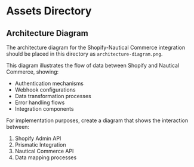 # Assets Directory

## Architecture Diagram
The architecture diagram for the Shopify-Nautical Commerce integration should be placed in this directory as `architecture-diagram.png`.

This diagram illustrates the flow of data between Shopify and Nautical Commerce, showing:
- Authentication mechanisms
- Webhook configurations
- Data transformation processes
- Error handling flows
- Integration components

For implementation purposes, create a diagram that shows the interaction between:
1. Shopify Admin API
2. Prismatic Integration
3. Nautical Commerce API
4. Data mapping processes 